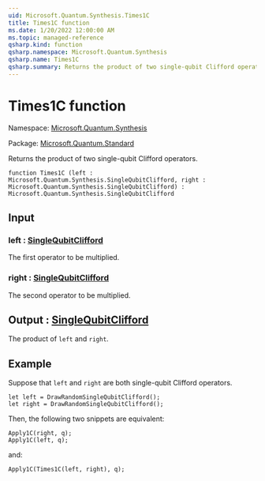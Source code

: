 ```yaml
---
uid: Microsoft.Quantum.Synthesis.Times1C
title: Times1C function
ms.date: 1/20/2022 12:00:00 AM
ms.topic: managed-reference
qsharp.kind: function
qsharp.namespace: Microsoft.Quantum.Synthesis
qsharp.name: Times1C
qsharp.summary: Returns the product of two single-qubit Clifford operators.
---
```


# Times1C function

Namespace: [Microsoft.Quantum.Synthesis](xref:Microsoft.Quantum.Synthesis)

Package: [Microsoft.Quantum.Standard](https://nuget.org/packages/Microsoft.Quantum.Standard)


Returns the product of two single-qubit Clifford operators.

```qsharp
function Times1C (left : Microsoft.Quantum.Synthesis.SingleQubitClifford, right : Microsoft.Quantum.Synthesis.SingleQubitClifford) : Microsoft.Quantum.Synthesis.SingleQubitClifford
```


## Input

### left : [SingleQubitClifford](xref:Microsoft.Quantum.Synthesis.SingleQubitClifford)

The first operator to be multiplied.


### right : [SingleQubitClifford](xref:Microsoft.Quantum.Synthesis.SingleQubitClifford)

The second operator to be multiplied.



## Output : [SingleQubitClifford](xref:Microsoft.Quantum.Synthesis.SingleQubitClifford)

The product of `left` and `right`.

## Example

Suppose that `left` and `right` are both single-qubit Cliffordoperators.```qsharplet left = DrawRandomSingleQubitClifford();let right = DrawRandomSingleQubitClifford();```Then, the following two snippets are equivalent:```qsharpApply1C(right, q);Apply1C(left, q);```and:```qsharpApply1C(Times1C(left, right), q);```